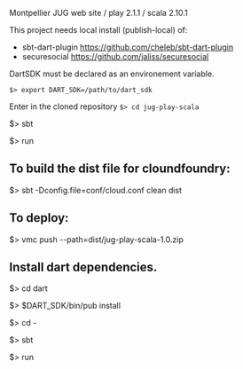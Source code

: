 Montpellier JUG web site / play 2.1.1 / scala 2.10.1

This project needs local install (publish-local) of:
  * sbt-dart-plugin https://github.com/cheleb/sbt-dart-plugin
  * securesocial https://github.com/jaliss/securesocial
 

DartSDK must be declared as an environement variable. 

`$> export DART_SDK=/path/to/dart_sdk`

Enter in the cloned repository `$> cd jug-play-scala`

$> sbt

$> run

## To build the dist file for cloundfoundry: 

$> sbt -Dconfig.file=conf/cloud.conf clean dist

## To deploy:

$> vmc push --path=dist/jug-play-scala-1.0.zip


## Install dart dependencies.

$> cd dart

$> $DART_SDK/bin/pub install 

$> cd -

$> sbt

$> run

